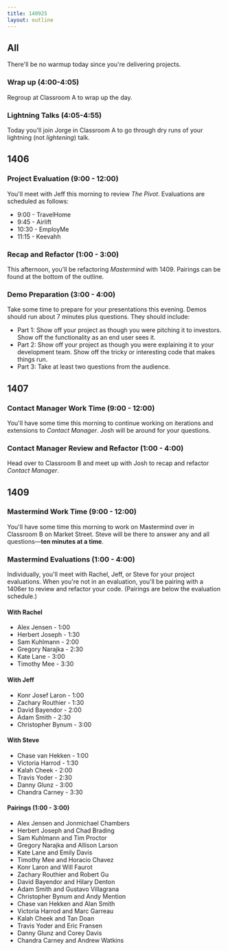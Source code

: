 ```yaml
---
title: 140925
layout: outline
---
```


## All

There'll be no warmup today since you're delivering projects.

### Wrap up (4:00-4:05)

Regroup at Classroom A to wrap up the day.

### Lightning Talks (4:05-4:55)

Today you'll join Jorge in Classroom A to go through dry runs of your lightning (not *lightening*) talk.

## 1406

### Project Evaluation (9:00 - 12:00)

You'll meet with Jeff this morning to review _The Pivot_. Evaluations are scheduled as follows:

* 9:00 - TravelHome
* 9:45 - Airlift
* 10:30 - EmployMe
* 11:15 - Keevahh

### Recap and Refactor (1:00 - 3:00)

This afternoon, you'll be refactoring _Mastermind_ with 1409. Pairings can be found at the bottom of the outline.

### Demo Preparation (3:00 - 4:00)

Take some time to prepare for your presentations this evening. Demos should
run about 7 minutes plus questions. They should include:

* Part 1: Show off your project as though you were pitching it to investors.
Show off the functionality as an end user sees it.
* Part 2: Show off your project as though you were explaining it to your
development team. Show off the tricky or interesting code that makes things run.
* Part 3: Take at least two questions from the audience.

## 1407

### Contact Manager Work Time (9:00 - 12:00)

You'll have some time this morning to continue working on iterations and extensions to _Contact Manager_. Josh will be around for your questions.

### Contact Manager Review and Refactor (1:00 - 4:00)

Head over to Classroom B and meet up with Josh to recap and refactor _Contact Manager_.

## 1409

### Mastermind Work Time (9:00 - 12:00)

You'll have some time this morning to work on Mastermind over in Classroom B on Market Street. Steve will be there to answer any and all questions—**ten minutes at a time**.

### Mastermind Evaluations (1:00 - 4:00)

Individually, you'll meet with Rachel, Jeff, or Steve for your project evaluations. When you're not in an evaluation, you'll be pairing with a 1406er to review and refactor your code. (Pairings are below the evaluation schedule.)

#### With Rachel

* Alex Jensen - 1:00
* Herbert Joseph - 1:30
* Sam Kuhlmann - 2:00
* Gregory Narajka - 2:30
* Kate Lane - 3:00
* Timothy Mee - 3:30

#### With Jeff

* Konr Josef Laron - 1:00
* Zachary Routhier - 1:30
* David Bayendor - 2:00
* Adam Smith - 2:30
* Christopher Bynum - 3:00

#### With Steve

* Chase van Hekken - 1:00
* Victoria Harrod - 1:30
* Kalah Cheek - 2:00
* Travis Yoder - 2:30
* Danny Glunz - 3:00
* Chandra Carney - 3:30

#### Pairings (1:00 - 3:00)

* Alex Jensen and Jonmichael Chambers
* Herbert Joseph and Chad Brading
* Sam Kuhlmann and Tim Proctor
* Gregory Narajka and Allison Larson
* Kate Lane and Emily Davis
* Timothy Mee and Horacio Chavez
* Konr Laron and Will Faurot
* Zachary Routhier and Robert Gu
* David Bayendor and Hilary Denton
* Adam Smith and Gustavo Villagrana
* Christopher Bynum and Andy Mention
* Chase van Hekken and Alan Smith
* Victoria Harrod and Marc Garreau
* Kalah Cheek and Tan Doan
* Travis Yoder and Eric Fransen
* Danny Glunz and Corey Davis
* Chandra Carney and Andrew Watkins
